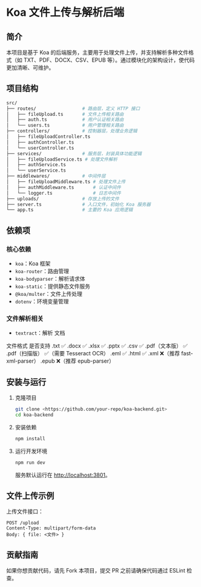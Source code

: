 # Koa 文件上传与解析后端

## 简介

本项目是基于 Koa 的后端服务，主要用于处理文件上传，并支持解析多种文件格式（如 TXT、PDF、DOCX、CSV、EPUB 等）。通过模块化的架构设计，使代码更加清晰、可维护。

## 项目结构

```bash
src/
├── routes/                 # 路由层，定义 HTTP 接口
│   ├── fileUpload.ts       # 文件上传相关路由
│   ├── auth.ts             # 用户认证相关路由
│   └── users.ts            # 用户管理相关路由
├── controllers/            # 控制器层，处理业务逻辑
│   ├── fileUploadController.ts
│   ├── authController.ts
│   └── userController.ts
├── services/               # 服务层，封装具体功能逻辑
│   ├── fileUploadService.ts # 处理文件解析
│   ├── authService.ts
│   └── userService.ts
├── middlewares/            # 中间件层
│   ├── fileUploadMiddleware.ts # 处理文件上传
│   ├── authMiddleware.ts       # 认证中间件
│   └── logger.ts               # 日志中间件
├── uploads/                # 存放上传的文件
├── server.ts               # 入口文件，初始化 Koa 服务器
└── app.ts                  # 主要的 Koa 应用逻辑
```

## 依赖项

### 核心依赖

- `koa`：Koa 框架
- `koa-router`：路由管理
- `koa-bodyparser`：解析请求体
- `koa-static`：提供静态文件服务
- `@koa/multer`：文件上传处理
- `dotenv`：环境变量管理

### 文件解析相关

- `textract`：解析 文档

文件格式 是否支持
.txt ✅
.docx ✅
.xlsx ✅
.pptx ✅
.csv ✅
.pdf（文本版） ✅
.pdf（扫描版） ✅（需要 Tesseract OCR）
.eml ✅
.html ✅
.xml ❌（推荐 fast-xml-parser）
.epub ❌（推荐 epub-parser）

## 安装与运行

1. 克隆项目

    ```sh
    git clone <https://github.com/your-repo/koa-backend.git>
    cd koa-backend
    ```

2. 安装依赖

    ```sh
    npm install
    ```

3. 运行开发环境

    ```sh
    npm run dev
    ```

    服务默认运行在 <http://localhost:3801>。

## 文件上传示例

上传文件接口：

```http
POST /upload
Content-Type: multipart/form-data
Body: { file: <文件> }
```

## 贡献指南

如果你想贡献代码，请先 Fork 本项目，提交 PR 之前请确保代码通过 ESLint 检查。
